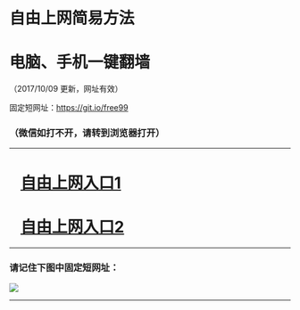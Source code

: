 ﻿# 自由上网简易方法

# 电脑、手机一键翻墙

（2017/10/09 更新，网址有效）

固定短网址：https://git.io/free99

### （微信如打不开，请转到浏览器打开）


***





# &nbsp;&nbsp; <a href="http://ft113028267.fwq-tz-1001.info/fwqtz01.html?t=100900111791 " target="_blank">自由上网入口1</a>
# &nbsp;&nbsp; <a href="http://ft2571230490.fwq-tz-1002.info/fwqtz02.html?t=100900125202 " target="_blank">自由上网入口2</a>
***

### 请记住下图中固定短网址：

<img src="https://s3-us-west-2.amazonaws.com/fwq-1001/yjfq-20170905okok.png" /> 


***

